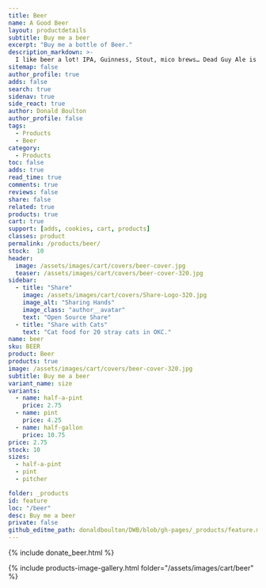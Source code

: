 ```yaml
---
title: Beer
name: A Good Beer
layout: productdetails
subtitle: Buy me a beer
excerpt: "Buy me a bottle of Beer."
description_markdown: >-
  I like beer a lot! IPA, Guinness, Stout, mico brews… Dead Guy Ale is my favorite but I love to try new ones. Buy me half-a-pint to get going or a pint to get a good buzz.
sitemap: false
author_profile: true
adds: false
search: true
sidenav: true
side_react: true
author: Donald Boulton
author_profile: false
tags:
  - Products
  - Beer
category:
  - Products
toc: false
adds: true
read_time: true
comments: true
reviews: false
share: false
related: true
products: true
cart: true
support: [adds, cookies, cart, products]
classes: product
permalink: /products/beer/
stock:  10
header:
  image: /assets/images/cart/covers/beer-cover.jpg
  teaser: /assets/images/cart/covers/beer-cover-320.jpg
sidebar:
  - title: "Share"
    image: /assets/images/cart/covers/Share-Logo-320.jpg
    image_alt: "Sharing Hands"
    image_class: "author__avatar"
    text: "Open Source Share"
  - title: "Share with Cats"
    text: "Cat food for 20 stray cats in OKC."  
name: beer
sku: BEER
product: Beer
products: true
image: /assets/images/cart/covers/beer-cover-320.jpg
subtitle: Buy me a beer
variant_name: size
variants:
  - name: half-a-pint
    price: 2.75
  - name: pint
    price: 4.25
  - name: half-gallon
    price: 10.75
price: 2.75
stock: 10
sizes:
  - half-a-pint
  - pint
  - pitcher

folder: _products
id: feature
loc: "/beer"
desc: Buy me a beer
private: false
github_editme_path: donaldboulton/DWB/blob/gh-pages/_products/feature.md
---
```


{% include donate_beer.html %}

{% include products-image-gallery.html folder="/assets/images/cart/beer" %}